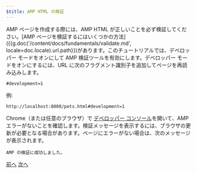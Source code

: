 ```yaml
---
$title: AMP HTML の検証
---
```


AMP ページを作成する際には、AMP HTML が正しいことを必ず検証してください。[AMP ページを検証するにはいくつかの方法]({{g.doc('/content/docs/fundamentals/validate.md', locale=doc.locale).url.path}})があります。このチュートリアルでは、デベロッパー モードをオンにして AMP 検証ツールを有効にします。デベロッパー モードをオンにするには、URL に次のフラグメント識別子を追加してページを再読み込みします。

```text
#development=1
```

例:

```text
http://localhost:8000/pets.html#development=1
```

Chrome（または任意のブラウザ）で [デベロッパー コンソール](https://developer.chrome.com/devtools/docs/console)を開いて、AMP エラーがないことを確認します。検証メッセージを表示するには、ブラウザの更新が必要となる場合があります。ページにエラーがない場合は、次のメッセージが表示されます。

```text
AMP の検証に成功しました。
```

<div class="prev-next-buttons">
  <a class="button prev-button" href="/ja/docs/getting_started/visual_story/create_bookend.html"><span class="arrow-prev">前へ</span></a>
  <a class="button next-button" href="/ja/docs/getting_started/visual_story/congratulations.html"><span class="arrow-next">次へ</span></a>
</div>

